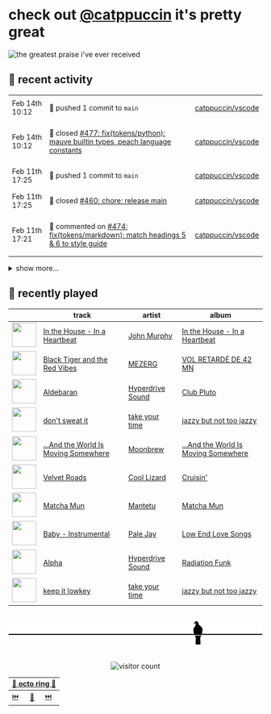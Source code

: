 # check out [@catppuccin](https://github.com/catppuccin) it's pretty great

![the greatest praise i've ever received](https://github.com/user-attachments/assets/ad888e4f-7a22-4eac-85a7-744eacd8eb46)

## 📅 recent activity

<!-- SCRIPT:REPLACE:GITHUB -->
<table>
<tbody>
<tr>
<td><span title='2025-02-14T10:12:50+00:00'>Feb 14th 10:12</span></td>
<td>

🚢 pushed 1 commit to `main`

</td>
<td>

[catppuccin/vscode](https://github.com/catppuccin/vscode)

</td>
</tr>
<tr>
<td><span title='2025-02-14T10:12:49+00:00'>Feb 14th 10:12</span></td>
<td>

🎉 closed [#477: fix(tokens/python): mauve builtin types, peach language constants](https://github.com/catppuccin/vscode/pull/477)

</td>
<td>

[catppuccin/vscode](https://github.com/catppuccin/vscode)

</td>
</tr>
<tr>
<td><span title='2025-02-11T17:25:33+00:00'>Feb 11th 17:25</span></td>
<td>

🚢 pushed 1 commit to `main`

</td>
<td>

[catppuccin/vscode](https://github.com/catppuccin/vscode)

</td>
</tr>
<tr>
<td><span title='2025-02-11T17:25:31+00:00'>Feb 11th 17:25</span></td>
<td>

🎉 closed [#460: chore: release main](https://github.com/catppuccin/vscode/pull/460)

</td>
<td>

[catppuccin/vscode](https://github.com/catppuccin/vscode)

</td>
</tr>
<tr>
<td><span title='2025-02-11T17:21:52+00:00'>Feb 11th 17:21</span></td>
<td>

💬 commented on [#474: fix(tokens/markdown): match headings 5 & 6 to style guide](https://github.com/catppuccin/vscode/pull/474)

</td>
<td>

[catppuccin/vscode](https://github.com/catppuccin/vscode)

</td>
</tr>
</tbody>
</table>

<details>
<summary>show more...</summary>
<table>
<tbody>
<tr>
<td><span title='2025-02-11T17:21:50+00:00'>Feb 11th 17:21</span></td>
<td>

🚢 pushed 1 commit to `main`

</td>
<td>

[catppuccin/vscode](https://github.com/catppuccin/vscode)

</td>
</tr>
<tr>
<td><span title='2025-02-11T17:21:49+00:00'>Feb 11th 17:21</span></td>
<td>

🎉 closed [#474: fix(tokens/markdown): match headings 5 & 6 to style guide](https://github.com/catppuccin/vscode/pull/474)

</td>
<td>

[catppuccin/vscode](https://github.com/catppuccin/vscode)

</td>
</tr>
<tr>
<td><span title='2025-02-10T09:56:15+00:00'>Feb 10th 09:56</span></td>
<td>

🔍 reviewed [#484: feat: Create a config linter](https://github.com/catppuccin/tmux/pull/484)

</td>
<td>

[catppuccin/tmux](https://github.com/catppuccin/tmux)

</td>
</tr>
<tr>
<td><span title='2025-02-10T09:44:16+00:00'>Feb 10th 09:44</span></td>
<td>

🔍 reviewed [#484: feat: Create a config linter](https://github.com/catppuccin/tmux/pull/484)

</td>
<td>

[catppuccin/tmux](https://github.com/catppuccin/tmux)

</td>
</tr>
<tr>
<td><span title='2025-02-10T09:34:54+00:00'>Feb 10th 09:34</span></td>
<td>

🔍 reviewed [#484: feat: Create a config linter](https://github.com/catppuccin/tmux/pull/484)

</td>
<td>

[catppuccin/tmux](https://github.com/catppuccin/tmux)

</td>
</tr>
<tr>
<td><span title='2025-02-10T09:34:54+00:00'>Feb 10th 09:34</span></td>
<td>

🔍 reviewed [#484: feat: Create a config linter](https://github.com/catppuccin/tmux/pull/484)

</td>
<td>

[catppuccin/tmux](https://github.com/catppuccin/tmux)

</td>
</tr>
<tr>
<td><span title='2025-02-09T12:00:54+00:00'>Feb 9th 12:00</span></td>
<td>

🚢 pushed 1 commit to `main`

</td>
<td>

[catppuccin/helix](https://github.com/catppuccin/helix)

</td>
</tr>
<tr>
<td><span title='2025-02-09T12:00:54+00:00'>Feb 9th 12:00</span></td>
<td>

✅ closed [#63: Cursor color does not match mode color](https://github.com/catppuccin/helix/issues/63)

</td>
<td>

[catppuccin/helix](https://github.com/catppuccin/helix)

</td>
</tr>
<tr>
<td><span title='2025-02-09T12:00:53+00:00'>Feb 9th 12:00</span></td>
<td>

🎉 closed [#64: Fix Mode Color Matching Cursor Color](https://github.com/catppuccin/helix/pull/64)

</td>
<td>

[catppuccin/helix](https://github.com/catppuccin/helix)

</td>
</tr>
<tr>
<td><span title='2025-02-09T12:00:34+00:00'>Feb 9th 12:00</span></td>
<td>

💬 commented on [#64: Fix Mode Color Matching Cursor Color](https://github.com/catppuccin/helix/pull/64)

</td>
<td>

[catppuccin/helix](https://github.com/catppuccin/helix)

</td>
</tr>
<tr>
<td><span title='2025-02-09T11:54:55+00:00'>Feb 9th 11:54</span></td>
<td>

🚢 pushed 2 commits to `fix-mode-colors`

</td>
<td>

[amayer5125/catppuccin-helix](https://github.com/amayer5125/catppuccin-helix)

</td>
</tr>
<tr>
<td><span title='2025-02-09T11:54:45+00:00'>Feb 9th 11:54</span></td>
<td>

🚢 pushed 1 commit to `main`

</td>
<td>

[catppuccin/helix](https://github.com/catppuccin/helix)

</td>
</tr>
<tr>
<td><span title='2025-02-09T11:51:13+00:00'>Feb 9th 11:51</span></td>
<td>

🚢 pushed 2 commits to `fix-mode-colors`

</td>
<td>

[amayer5125/catppuccin-helix](https://github.com/amayer5125/catppuccin-helix)

</td>
</tr>
<tr>
<td><span title='2025-02-09T11:50:30+00:00'>Feb 9th 11:50</span></td>
<td>

🚢 pushed 1 commit to `main`

</td>
<td>

[catppuccin/helix](https://github.com/catppuccin/helix)

</td>
</tr>
<tr>
<td><span title='2025-02-09T11:49:54+00:00'>Feb 9th 11:49</span></td>
<td>

🚢 pushed 1 commit to `main`

</td>
<td>

[backwardspy/helix-hl-diff](https://github.com/backwardspy/helix-hl-diff)

</td>
</tr>
<tr>
<td><span title='2025-02-09T11:43:54+00:00'>Feb 9th 11:43</span></td>
<td>

🚢 pushed 3 commits to `fix-mode-colors`

</td>
<td>

[amayer5125/catppuccin-helix](https://github.com/amayer5125/catppuccin-helix)

</td>
</tr>
</tbody>
</table>
</details>
<!-- SCRIPT:REPLACE:GITHUB -->

## 🎵 recently played

<!-- SCRIPT:REPLACE:SPOTIFY -->
| | track | artist | album |
| - | - | - | - |
| <img src="https://i.scdn.co/image/ab67616d0000485118d434f009f3bf0f4115290c" width="48" height="48"> | [In the House - In a Heartbeat](https://open.spotify.com/track/0cWPe8mPRyLMxxe94eRVzs) | [John Murphy](https://open.spotify.com/artist/4UGoqrmNHDJ166XD6DtZni) | [In the House - In a Heartbeat](https://open.spotify.com/track/0cWPe8mPRyLMxxe94eRVzs) |
| <img src="https://i.scdn.co/image/ab67616d00004851760d2631b6496f46d8bdc27b" width="48" height="48"> | [Black Tiger and the Red Vibes](https://open.spotify.com/track/5RkFlUow8hhCPd2ybDJh5K) | [MEZERG](https://open.spotify.com/artist/7G9gz8bsP8VM5CMFTSBvNe) | [VOL RETARDÉ DE 42 MN](https://open.spotify.com/track/5RkFlUow8hhCPd2ybDJh5K) |
| <img src="https://i.scdn.co/image/ab67616d00004851c5bc486b267e6bd877c61ce9" width="48" height="48"> | [Aldebaran](https://open.spotify.com/track/1J0QSDJ1uvUzP991ufGQpp) | [Hyperdrive Sound](https://open.spotify.com/artist/5qsgwNthCvc282o9dstOMP) | [Club Pluto](https://open.spotify.com/track/1J0QSDJ1uvUzP991ufGQpp) |
| <img src="https://i.scdn.co/image/ab67616d0000485152bb44a47daaf9addc8e4992" width="48" height="48"> | [don't sweat it](https://open.spotify.com/track/2exFjy4xYVjEkey1Eb3sAC) | [take your time](https://open.spotify.com/artist/21PAJwO0H94xCT4wStKtaE) | [jazzy but not too jazzy](https://open.spotify.com/track/2exFjy4xYVjEkey1Eb3sAC) |
| <img src="https://i.scdn.co/image/ab67616d0000485118d78aa555ed42af8a11db27" width="48" height="48"> | [...And the World Is Moving Somewhere](https://open.spotify.com/track/678YMJdXSPcP8Lpfw2Ov3A) | [Moonbrew](https://open.spotify.com/artist/4hIbcgjW07lDwyea7mJh4w) | [...And the World Is Moving Somewhere](https://open.spotify.com/track/678YMJdXSPcP8Lpfw2Ov3A) |
| <img src="https://i.scdn.co/image/ab67616d000048518131874be9a8b73731680e65" width="48" height="48"> | [Velvet Roads](https://open.spotify.com/track/0ZBnRJYgCZf50NMvZI8z59) | [Cool Lizard](https://open.spotify.com/artist/42PY2qW7MKny7mWzs80ebY) | [Cruisin'](https://open.spotify.com/track/0ZBnRJYgCZf50NMvZI8z59) |
| <img src="https://i.scdn.co/image/ab67616d00004851eec419702d2c96951d1cfde8" width="48" height="48"> | [Matcha Mun](https://open.spotify.com/track/6ab092IGGHILPufKGSKweU) | [Mantetu](https://open.spotify.com/artist/29OdSwPfuMNDXd1h5R2McY) | [Matcha Mun](https://open.spotify.com/track/6ab092IGGHILPufKGSKweU) |
| <img src="https://i.scdn.co/image/ab67616d000048512361ea4e4546ed83b2e28e93" width="48" height="48"> | [Baby - Instrumental](https://open.spotify.com/track/5mGAK2suXHvmL1BLo4p10s) | [Pale Jay](https://open.spotify.com/artist/7H3z77VbkJcCcFilmKqKNM) | [Low End Love Songs](https://open.spotify.com/track/5mGAK2suXHvmL1BLo4p10s) |
| <img src="https://i.scdn.co/image/ab67616d0000485115b6b70122613bb65b841816" width="48" height="48"> | [Alpha](https://open.spotify.com/track/1aAuNoC76d6AYu8b8SOtB6) | [Hyperdrive Sound](https://open.spotify.com/artist/5qsgwNthCvc282o9dstOMP) | [Radiation Funk](https://open.spotify.com/track/1aAuNoC76d6AYu8b8SOtB6) |
| <img src="https://i.scdn.co/image/ab67616d0000485152bb44a47daaf9addc8e4992" width="48" height="48"> | [keep it lowkey](https://open.spotify.com/track/0JUC9mxBzwqi7FQ2vrzK9r) | [take your time](https://open.spotify.com/artist/21PAJwO0H94xCT4wStKtaE) | [jazzy but not too jazzy](https://open.spotify.com/track/0JUC9mxBzwqi7FQ2vrzK9r) |

<!-- SCRIPT:REPLACE:SPOTIFY -->

<br>

<div align="center">

<picture>
    <source media="(prefers-color-scheme: light)" srcset="assets/pigeon-light.svg">
    <source media="(prefers-color-scheme: dark)" srcset="assets/pigeon-dark.svg">
    <img alt="pigeon sitting on a wire" src="assets/pigeon-light.svg">
</picture>

<br>
<br>

![visitor count](https://profile-counter.glitch.me/backwardspy/count.svg)

<table>
    <thead>
        <th colspan="3"><a href="https://octo-ring.com">🐙 octo ring 🐙</a></th>
    </thead>
    <tbody>
        <td><a href="https://octo-ring.com/p/backwardspy/prev">⏮️</a></td>
        <td><a href="https://octo-ring.com/p/backwardspy/random">🔀</a></td>
        <td><a href="https://octo-ring.com/p/backwardspy/next">⏭️</a></td>
    </tbody>
</table>

</div>
